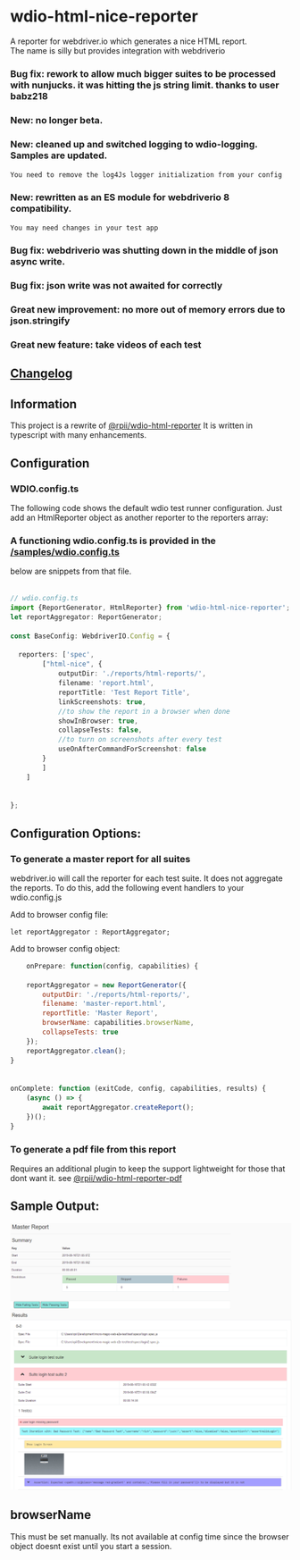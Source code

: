  # wdio-html-nice-reporter

A reporter for webdriver.io which generates a nice HTML report.  
The name is silly but provides integration with webdriverio

### Bug fix:  rework to allow much bigger suites to be processed with nunjucks. it was hitting the js string limit. thanks to user babz218


### New:  no longer beta.

### New:  cleaned up and switched logging to wdio-logging. Samples are updated.
    You need to remove the log4Js logger initialization from your config

### New:  rewritten as an ES module for webdriverio 8 compatibility.
    You may need changes in your test app

### Bug fix:  webdriverio was shutting down in the middle of json async write.

### Bug fix:  json write was not awaited for correctly

### Great new improvement:  no more out of memory errors due to json.stringify

### Great new feature:  take videos of each test


## [Changelog](https://github.com/rpii/wdio-html-reporter/blob/master/changes.md)

## Information

This project is a rewrite of [@rpii/wdio-html-reporter](https://www.npmjs.com/package/wdio-html-reporter)
It is written in typescript with many enhancements.



## Configuration

### WDIO.config.ts

The following code shows the default wdio test runner configuration. Just add an HtmlReporter object as another reporter to the reporters array:

### A functioning wdio.config.ts is provided in the [/samples/wdio.config.ts](/samples/wdio.config.ts)

below are snippets from that file.

```typescript

// wdio.config.ts
import {ReportGenerator, HtmlReporter} from 'wdio-html-nice-reporter';
let reportAggregator: ReportGenerator;

const BaseConfig: WebdriverIO.Config = {
    
  reporters: ['spec',
        ["html-nice", {
            outputDir: './reports/html-reports/',
            filename: 'report.html',
            reportTitle: 'Test Report Title',
            linkScreenshots: true,
            //to show the report in a browser when done
            showInBrowser: true,
            collapseTests: false,
            //to turn on screenshots after every test
            useOnAfterCommandForScreenshot: false
        }
        ]
    ]
    
 
};
```
## Configuration Options:
  
### To generate a master report for all suites

webdriver.io will call the reporter for each test suite.  It does not aggregate the reports.  To do this, add the following event handlers to your wdio.config.js

Add to browser config file:
```
let reportAggregator : ReportAggregator;
```
Add to browser config object:
```javascript
    onPrepare: function(config, capabilities) {

    reportAggregator = new ReportGenerator({
        outputDir: './reports/html-reports/',
        filename: 'master-report.html',
        reportTitle: 'Master Report',
        browserName: capabilities.browserName,
        collapseTests: true
    });
    reportAggregator.clean();
}


onComplete: function (exitCode, config, capabilities, results) {
    (async () => {
        await reportAggregator.createReport();
    })();
}


``` 


  
### To generate a pdf file from this report

Requires an additional plugin to keep the support lightweight for those that dont want it.
see [@rpii/wdio-html-reporter-pdf](https://www.npmjs.com/package/@rpii/wdio-html-reporter-pdf)


## Sample Output:

![Report Screenshot](TestReport.png)

## browserName

This must be set manually.  Its not available at config time since the browser object doesnt exist until you start a session.



